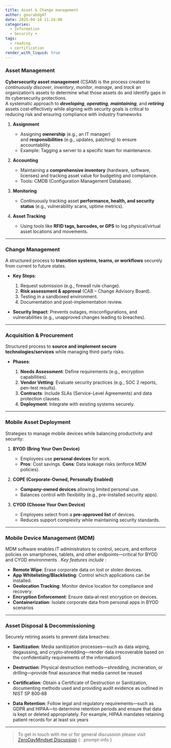 ```yaml
---
title: Asset & Change management
author: gourabdg47
date: 2025-04-16 11:24:00
categories:
  - Information
  - Security +
tags:
  - reading
  - certification
render_with_liquid: true
---
```


### **Asset Management**

**Cybersecurity asset management** (CSAM) is the process created to *continuously discover*, *inventory*, *monitor*, *manage*, and *track* an organization’s assets to determine what those assets do and identify gaps in its cybersecurity protections.  
A systematic approach to ***developing***, ***operating***, ***maintaining***, and ***retiring*** assets cost‑effectively while aligning with security goals is critical to reducing risk and ensuring compliance with industry frameworks

1. **Assignment**
    
    - Assigning **ownership** (e.g., an IT manager) and **responsibilities** (e.g., updates, patching) to ensure accountability.
    - Example: Tagging a server to a specific team for maintenance.
        
2. **Accounting**
    
    - Maintaining a **comprehensive inventory** (hardware, software, licenses) and tracking asset value for budgeting and compliance.
    - Tools: CMDB (Configuration Management Database).
        
3. **Monitoring**
    
    - Continuously tracking asset **performance, health, and security status** (e.g., vulnerability scans, uptime metrics).
        
4. **Asset Tracking**
    
    - Using tools like **RFID tags, barcodes, or GPS** to log physical/virtual asset locations and movements.

---

### **Change Management**

A structured process to **transition systems, teams, or workflows** securely from current to future states.

- **Key Steps**:
    
    1. Request submission (e.g., firewall rule change).
    2. **Risk assessment & approval** (CAB – Change Advisory Board).
    3. Testing in a sandboxed environment.
    4. Documentation and post-implementation review.
        
- **Security Impact**: Prevents outages, misconfigurations, and vulnerabilities (e.g., unapproved changes leading to breaches).
    
---

### **Acquisition & Procurement**

Structured process to **source and implement secure technologies/services** while managing third-party risks.

- **Phases**:
    
    1. **Needs Assessment**: Define requirements (e.g., encryption capabilities).
    2. **Vendor Vetting**: Evaluate security practices (e.g., SOC 2 reports, pen-test results).
    3. **Contracts**: Include SLAs (Service-Level Agreements) and data protection clauses.
    4. **Deployment**: Integrate with existing systems securely.
        
---

### **Mobile Asset Deployment**

Strategies to manage mobile devices while balancing productivity and security:

1. **BYOD (Bring Your Own Device)**
    
    - Employees use **personal devices** for work.
    - **Pros**: Cost savings. **Cons**: Data leakage risks (enforce MDM policies).
        
2. **COPE (Corporate-Owned, Personally Enabled)**
    
    - **Company-owned devices** allowing limited personal use.
    - Balances control with flexibility (e.g., pre-installed security apps).
        
3. **CYOD (Choose Your Own Device)**
    
    - Employees select from a **pre-approved list** of devices.
    - Reduces support complexity while maintaining security standards.
        
---

### **Mobile Device Management (MDM)**

MDM software enables IT administrators to control, secure, and enforce policies on smartphones, tablets, and other endpoints—critical for BYOD and CYOD environments . 
*Key features include*  :

- **Remote Wipe**: Erase corporate data on lost or stolen devices.
- **App Whitelisting/Blacklisting**: Control which applications can be installed.
- **Geolocation Tracking**: Monitor device location for compliance and recovery.
- **Encryption Enforcement**: Ensure data‑at‑rest encryption on devices.
- **Containerization**: Isolate corporate data from personal apps in BYOD scenarios

---

### **Asset Disposal & Decommissioning**

Securely retiring assets to prevent data breaches:

- **Sanitization**:
	Media sanitization processes—such as data wiping, degaussing, and crypto‑shredding—render data irrecoverable based on the confidentiality requirements of the informationS
        
- **Destruction**:
	Physical destruction methods—shredding, incineration, or drilling—provide final assurance that media cannot be reused
        
- **Certification**:
    Obtain a Certificate of Destruction or Sanitization, documenting methods used and providing audit evidence as outlined in NIST SP 800‑88
        
- **Data Retention**:
    Follow legal and regulatory requirements—such as GDPR and HIPAA—to determine retention periods and ensure that data is kept or deleted appropriately. For example, HIPAA mandates retaining patient records for at least six years

---

> To get in touch with me or for general discussion please visit [ZeroDayMindset Discussion](https://github.com/orgs/X3N0-G0D/discussions/1) 
{: .prompt-info }